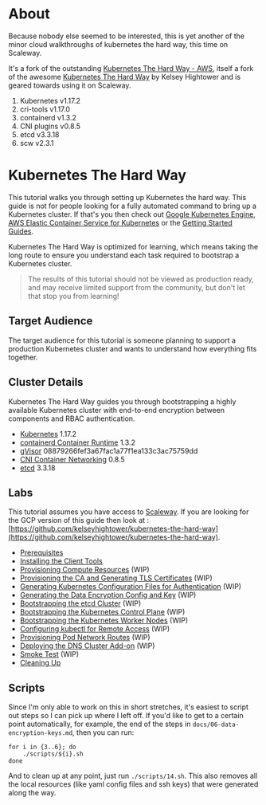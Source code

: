 # About

Because nobody else seemed to be interested, this is yet another of the minor cloud walkthroughs of kubernetes the hard way, this time on Scaleway.

It's a fork of the outstanding [Kubernetes The Hard Way - AWS](https://github.com/prabhatsharma/kubernetes-the-hard-way-aws), itself a fork of the awesome [Kubernetes The Hard Way](https://github.com/kelseyhightower/kubernetes-the-hard-way) by Kelsey Hightower and is geared towards using it on Scaleway.

1. Kubernetes v1.17.2
2. cri-tools v1.17.0
3. containerd v1.3.2
4. CNI plugins v0.8.5
5. etcd v3.3.18
6. scw v2.3.1

# Kubernetes The Hard Way

This tutorial walks you through setting up Kubernetes the hard way. This guide is not for people looking for a fully automated command to bring up a Kubernetes cluster. If that's you then check out [Google Kubernetes Engine](https://cloud.google.com/kubernetes-engine), [AWS Elastic Container Service for Kubernetes](https://aws.amazon.com/eks/) or the [Getting Started Guides](http://kubernetes.io/docs/getting-started-guides/).

Kubernetes The Hard Way is optimized for learning, which means taking the long route to ensure you understand each task required to bootstrap a Kubernetes cluster.

> The results of this tutorial should not be viewed as production ready, and may receive limited support from the community, but don't let that stop you from learning!

## Target Audience

The target audience for this tutorial is someone planning to support a production Kubernetes cluster and wants to understand how everything fits together.

## Cluster Details

Kubernetes The Hard Way guides you through bootstrapping a highly available Kubernetes cluster with end-to-end encryption between components and RBAC authentication.

* [Kubernetes](https://github.com/kubernetes/kubernetes) 1.17.2
* [containerd Container Runtime](https://github.com/containerd/containerd) 1.3.2
* [gVisor](https://github.com/google/gvisor) 08879266fef3a67fac1a77f1ea133c3ac75759dd
* [CNI Container Networking](https://github.com/containernetworking/cni) 0.8.5
* [etcd](https://github.com/coreos/etcd) 3.3.18

## Labs

This tutorial assumes you have access to [Scaleway](https://console.scaleway.com/). If you are looking for the GCP version of this guide then look at : [https://github.com/kelseyhightower/kubernetes-the-hard-way](https://github.com/kelseyhightower/kubernetes-the-hard-way).

* [Prerequisites](docs/01-prerequisites.md)
* [Installing the Client Tools](docs/02-client-tools.md)
* [Provisioning Compute Resources](docs/03-compute-resources.md) (WIP)
* [Provisioning the CA and Generating TLS Certificates](docs/04-certificate-authority.md) (WIP)
* [Generating Kubernetes Configuration Files for Authentication](docs/05-kubernetes-configuration-files.md) (WIP)
* [Generating the Data Encryption Config and Key](docs/06-data-encryption-keys.md) (WIP)
* [Bootstrapping the etcd Cluster](docs/07-bootstrapping-etcd.md) (WIP)
* [Bootstrapping the Kubernetes Control Plane](docs/08-bootstrapping-kubernetes-controllers.md) (WIP)
* [Bootstrapping the Kubernetes Worker Nodes](docs/09-bootstrapping-kubernetes-workers.md) (WIP)
* [Configuring kubectl for Remote Access](docs/10-configuring-kubectl.md) (WIP)
* [Provisioning Pod Network Routes](docs/11-pod-network-routes.md) (WIP)
* [Deploying the DNS Cluster Add-on](docs/12-dns-addon.md) (WIP)
* [Smoke Test](docs/13-smoke-test.md) (WIP)
* [Cleaning Up](docs/14-cleanup.md)
## Scripts

Since I'm only able to work on this in short stretches, it's easiest to script out steps so I can pick up where I left off. If you'd like to get to a certain point automatically, for example, the end of the steps in `docs/06-data-encryption-keys.md`, then you can run:

```
for i in {3..6}; do
    ./scripts/${i}.sh
done
```

And to clean up at any point, just run `./scripts/14.sh`. This also removes all the local resources (like yaml config files and ssh keys) that were generated along the way.
